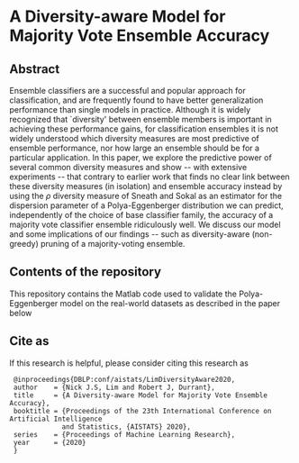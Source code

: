 # A Diversity-aware Model for Majority Vote Ensemble Accuracy

## Abstract
Ensemble classifiers are a successful and popular approach for classification, and are frequently found to have better generalization performance than single models in practice. Although it is widely recognized that `diversity' between ensemble members is important in achieving these performance gains, for classification ensembles it is not widely understood which diversity measures are most predictive of ensemble performance, nor how large an ensemble should be for a particular application. In this paper, we explore the predictive power of several common diversity measures and show -- with extensive experiments -- that contrary to earlier work that finds no clear link between these diversity measures (in isolation) and ensemble accuracy instead by using the $\rho$ diversity measure of Sneath and Sokal as an estimator for the dispersion parameter of a Polya-Eggenberger distribution we can predict, independently of the choice of base classifier family, the accuracy of a majority vote classifier ensemble ridiculously well. We discuss our model and some implications of our findings -- such as diversity-aware (non-greedy) pruning of a majority-voting ensemble.

## Contents of the repository
This repository contains the Matlab code used to validate the Polya-Eggenberger model on the real-world datasets as described in the paper below

## Cite as
If this research is helpful, please consider citing this research as 

     @inproceedings{DBLP:conf/aistats/LimDiversityAware2020,
     author    = {Nick J.S, Lim and Robert J, Durrant},
     title     = {A Diversity-aware Model for Majority Vote Ensemble Accuracy},
     booktitle = {Proceedings of the 23th International Conference on Artificial Intelligence
                 and Statistics, {AISTATS} 2020},
     series    = {Proceedings of Machine Learning Research},
     year      = {2020}
     }
